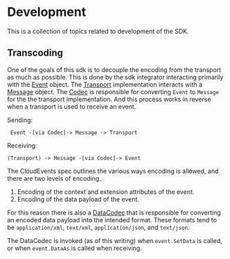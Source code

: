 # Development

This is a collection of topics related to development of the SDK.

## Transcoding

One of the goals of this sdk is to decouple the encoding from the transport as
much as possible. This is done by the sdk integrator interacting primarily with
the [Event][cloudevents.event] object. The [Transport][transport.transport]
implementation interacts with a [Message][transport.message] object. The
[Codec][transport.codec] is responsible for converting `Event` to `Message` for
the the transport implementation. And this process works in reverse when a
transport is used to receive an event.

Sending:

```
 Event -[via Codec]-> Message -> Transport
```

Receiving:

```
(Transport) -> Message -[via Codec]-> Event
```

The CloudEvents spec outlines the various ways encoding is allowed, and there
are two levels of encoding.

1. Encoding of the context and extension attributes of the event.
1. Encoding of the data payload of the event.

For this reason there is also a [DataCodec][datacodec.codec] that is responsible
for converting an encoded data payload into the intended format. These formats
tend to be `application/xml`, `text/xml`, `application/json`, and `text/json`.

The DataCodec is invoked (as of this writing) when `event.SetData` is called, or
when `event.DataAs` is called when receiving.

[cloudevents.event]: ../pkg/cloudevents/event.go
[transport.transport]: ../pkg/cloudevents/transport/transport.go
[transport.message]: ../pkg/cloudevents/transport/message.go
[transport.codec]: ../pkg/cloudevents/transport/codec.go
[datacodec.codec]: ../pkg/cloudevents/datacodec/codec.go
